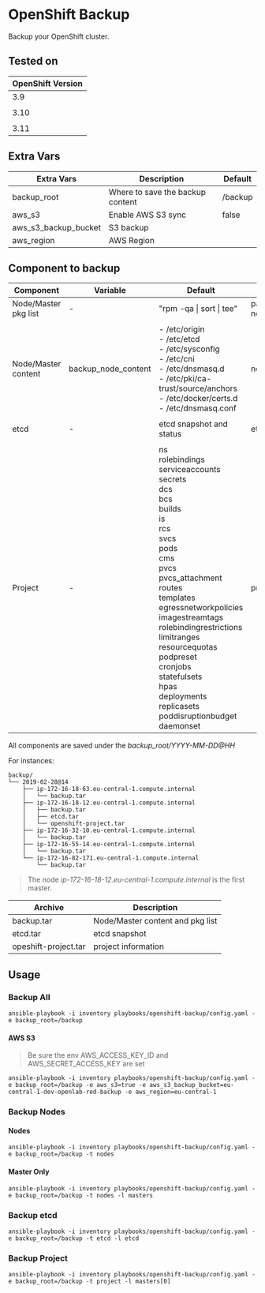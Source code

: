 # OpenShift Backup

Backup your OpenShift cluster.

## Tested on

| OpenShift Version   |
|---------------------|
|       3.9           |
|                     |
|       3.10          |
|                     |
|       3.11          |

## Extra Vars

|    Extra Vars          |  Description                                          |  Default  |
|------------------------|-------------------------------------------------------|-----------|
| backup_root            |   Where to save the backup content                    |   /backup |
| aws_s3                 |   Enable AWS S3 sync                                  |   false   |
| aws_s3_backup_bucket   |   S3 backup                                           |           |
| aws_region             |   AWS Region                                          |           |


## Component to backup

|    Component           |  Variable           | Default                                   |   Tags   |
|------------------------|---------------------|-------------------------------------------|--------- |
| Node/Master pkg list |  -                  | "rpm -qa \| sort \| tee"                  | packages<br>nodes|
|                        |                     |                                           |          |
| Node/Master content  | backup_node_content | - /etc/origin <br>  - /etc/etcd <br>  - /etc/sysconfig <br>  - /etc/cni <br>  - /etc/dnsmasq.d <br>  - /etc/pki/ca-trust/source/anchors <br>  - /etc/docker/certs.d <br>  - /etc/dnsmasq.conf | nodes    |
|                        |                     |                                           |          |
|         etcd           |          -          |   etcd snapshot and status                |   etcd   |
|                        |                     |                                           |          |  
|        Project         |          -          | ns <br> rolebindings <br> serviceaccounts <br> secrets <br> dcs <br> bcs <br> builds <br> is <br> rcs <br> svcs <br> pods <br> cms <br> pvcs <br> pvcs_attachment <br> routes <br> templates  <br> egressnetworkpolicies <br> imagestreamtags <br> rolebindingrestrictions <br> limitranges  <br> resourcequotas <br> podpreset <br> cronjobs <br> statefulsets <br> hpas<br> deployments <br> replicasets <br> poddisruptionbudget <br> daemonset | project |

All components are saved under the *backup_root/YYYY-MM-DD@HH*

For instances:

```
backup/
└── 2019-02-28@14
    ├── ip-172-16-18-63.eu-central-1.compute.internal
    │   └── backup.tar
    ├── ip-172-16-18-12.eu-central-1.compute.internal
    │   ├── backup.tar
    │   ├── etcd.tar
    │   └── openshift-project.tar
    ├── ip-172-16-32-10.eu-central-1.compute.internal
    │   └── backup.tar
    ├── ip-172-16-55-14.eu-central-1.compute.internal
    │   └── backup.tar
    └── ip-172-16-82-171.eu-central-1.compute.internal
        └── backup.tar
```

>
>The node *ip-172-16-18-12.eu-central-1.compute.internal* is the first master.
>

|Archive| Description|
|-------|------------|
|backup.tar| Node/Master content and pkg list|
|etcd.tar| etcd snapshot|
|opeshift-project.tar| project information|

## Usage


### Backup All

```
ansible-playbook -i inventory playbooks/openshift-backup/config.yaml -e backup_root=/backup
```

#### AWS S3

>
> Be sure the env AWS_ACCESS_KEY_ID and AWS_SECRET_ACCESS_KEY are set
>

```
ansible-playbook -i inventory playbooks/openshift-backup/config.yaml -e backup_root=/backup -e aws_s3=true -e aws_s3_backup_bucket=eu-central-1-dev-openlab-red-backup -e aws_region=eu-central-1
```

### Backup Nodes

#### Nodes

```
ansible-playbook -i inventory playbooks/openshift-backup/config.yaml -e backup_root=/backup -t nodes
```

#### Master Only

```
ansible-playbook -i inventory playbooks/openshift-backup/config.yaml -e backup_root=/backup -t nodes -l masters
```

### Backup etcd

```
ansible-playbook -i inventory playbooks/openshift-backup/config.yaml -e backup_root=/backup -t etcd -l etcd
```

### Backup Project 

```
ansible-playbook -i inventory playbooks/openshift-backup/config.yaml -e backup_root=/backup -t project -l masters[0]
```



















